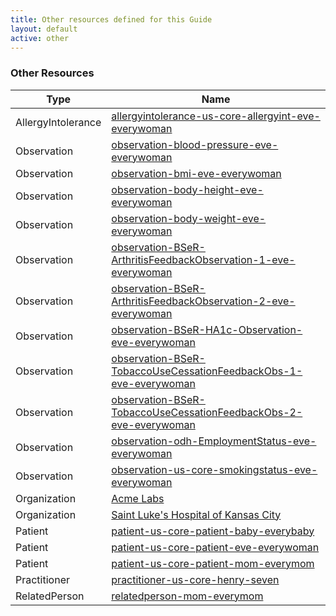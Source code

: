 ```yaml
---
title: Other resources defined for this Guide
layout: default
active: other
---
```


<!-- { :.no_toc } -->

<!-- TOC  the css styling for this is \pages\assets\css\project.css under 'markdown-toc'-->

<!-- * Do not remove this line (it will not be displayed)
{:toc} -->

<!-- end TOC -->

### Other Resources

<table>
<thead>
<tr>
<th>Type</th>
<th>Name</th>
</tr>
</thead>
<tbody>
<tr>
<td>AllergyIntolerance</td>
<td><a href="AllergyIntolerance-allergyintolerance-us-core-allergyint-eve-everywoman.html">allergyintolerance-us-core-allergyint-eve-everywoman</a></td>
</tr>
<tr>
<td>Observation</td>
<td><a href="Observation-observation-blood-pressure-eve-everywoman.html">observation-blood-pressure-eve-everywoman</a></td>
</tr>
<tr>
<td>Observation</td>
<td><a href="Observation-observation-bmi-eve-everywoman.html">observation-bmi-eve-everywoman</a></td>
</tr>
<tr>
<td>Observation</td>
<td><a href="Observation-observation-body-height-eve-everywoman.html">observation-body-height-eve-everywoman</a></td>
</tr>
<tr>
<td>Observation</td>
<td><a href="Observation-observation-body-weight-eve-everywoman.html">observation-body-weight-eve-everywoman</a></td>
</tr>
<tr>
<td>Observation</td>
<td><a href="Observation-observation-BSeR-ArthritisFeedbackObservation-1-eve-everywoman.html">observation-BSeR-ArthritisFeedbackObservation-1-eve-everywoman</a></td>
</tr>
<tr>
<td>Observation</td>
<td><a href="Observation-observation-BSeR-ArthritisFeedbackObservation-2-eve-everywoman.html">observation-BSeR-ArthritisFeedbackObservation-2-eve-everywoman</a></td>
</tr>
<tr>
<td>Observation</td>
<td><a href="Observation-observation-BSeR-HA1c-Observation-eve-everywoman.html">observation-BSeR-HA1c-Observation-eve-everywoman</a></td>
</tr>
<tr>
<td>Observation</td>
<td><a href="Observation-observation-BSeR-TobaccoUseCessationFeedbackObs-1-eve-everywoman.html">observation-BSeR-TobaccoUseCessationFeedbackObs-1-eve-everywoman</a></td>
</tr>
<tr>
<td>Observation</td>
<td><a href="Observation-observation-BSeR-TobaccoUseCessationFeedbackObs-2-eve-everywoman.html">observation-BSeR-TobaccoUseCessationFeedbackObs-2-eve-everywoman</a></td>
</tr>
<tr>
<td>Observation</td>
<td><a href="Observation-observation-odh-EmploymentStatus-eve-everywoman.html">observation-odh-EmploymentStatus-eve-everywoman</a></td>
</tr>
<tr>
<td>Observation</td>
<td><a href="Observation-observation-us-core-smokingstatus-eve-everywoman.html">observation-us-core-smokingstatus-eve-everywoman</a></td>
</tr>
<tr>
<td>Organization</td>
<td><a href="Organization-organization-us-core-organization-acme-lab.html">Acme Labs</a></td>
</tr>
<tr>
<td>Organization</td>
<td><a href="Organization-organization-us-core-organization-saint-luke.html">Saint Luke's Hospital of Kansas City</a></td>
</tr>
<tr>
<td>Patient</td>
<td><a href="Patient-patient-us-core-patient-baby-everybaby.html">patient-us-core-patient-baby-everybaby</a></td>
</tr>
<tr>
<td>Patient</td>
<td><a href="Patient-patient-us-core-patient-eve-everywoman.html">patient-us-core-patient-eve-everywoman</a></td>
</tr>
<tr>
<td>Patient</td>
<td><a href="Patient-patient-us-core-patient-mom-everymom.html">patient-us-core-patient-mom-everymom</a></td>
</tr>
<tr>
<td>Practitioner</td>
<td><a href="Practitioner-practitioner-us-core-henry-seven.html">practitioner-us-core-henry-seven</a></td>
</tr>
<tr>
<td>RelatedPerson</td>
<td><a href="RelatedPerson-relatedperson-mom-everymom.html">relatedperson-mom-everymom</a></td>
</tr>
</tbody>
</table>
